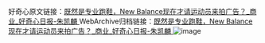 好奇心原文链接：[既然是专业跑鞋，New Balance现在才请运动员来拍广告？_商业_好奇心日报-朱凯麟 ](https://www.qdaily.com/articles/11581.html)
WebArchive归档链接：[既然是专业跑鞋，New Balance现在才请运动员来拍广告？_商业_好奇心日报-朱凯麟 ](http://web.archive.org/web/20190623170752/https://www.qdaily.com/articles/11581.html)
![image](http://ww3.sinaimg.cn/large/007d5XDply1g3wabxyt13j30u03hbb29)